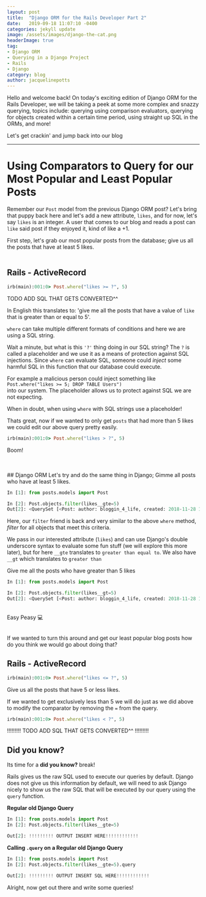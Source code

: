 ```yaml
---
layout: post
title:  "Django ORM for the Rails Developer Part 2"
date:   2019-09-18 11:07:10 -0400
categories: jekyll update
image: /assets/images/django-the-cat.png
headerImage: true
tag:
- Django ORM
- Querying in a Django Project
- Rails
- Django
category: blog
author: jacquelinepotts
---
```


Hello and welcome back! On today's exciting edition of Django ORM for the Rails Developer, we will be taking a peek at some more complex and snazzy querying, topics include: querying using comparison evaluators, querying for objects created within a certain time period, using straight up SQL in the ORMs, and more!


Let's get crackin' and jump back into our blog

---
# Using Comparators to Query for our Most Popular and Least Popular Posts

Remember our `Post` model from the previous Django ORM post? Let's bring that puppy back here and let's add a new attribute, `likes`, and for now, let's say `likes` is an integer. A user that comes to our blog and reads a post can `like` said post if they enjoyed it, kind of like a +1.

First step, let's grab our most popular posts from the database; give us all the posts that have at least 5 likes.
<br>
<br>

## Rails - ActiveRecord
```ruby
irb(main):001:0> Post.where("likes >= ?", 5)
```
TODO ADD SQL THAT GETS CONVERTED^^

In English this translates to: 'give me all the posts that have a value of `like` that is greater than or equal to 5'.

`where` can take multiple different formats of conditions and here we are using a SQL string.

Wait a minute, but what is this `'?'` thing doing in our SQL string? The `?` is called a placeholder and we use it as a means of protection against SQL injections. Since `where` can evaluate SQL, someone could _inject_ some harmful SQL in this function that our database could execute.

For example a malicious person could inject something like
<br>
`Post.where("likes >= 5; DROP TABLE Users")`
<br>
into our system. The placeholder allows us to protect against SQL we are not expecting.

When in doubt, when using `where` with SQL strings use a placeholder!

Thats great, now if we wanted to only get `posts` that had more than 5 likes we could edit our above query pretty easily.

```ruby
irb(main):001:0> Post.where("likes > ?", 5)
```

Boom!

<br>
<br>
## Django ORM
Let's try and do the same thing in Django; Gimme all posts who have at least 5 likes.

```python
In [1]: from posts.models import Post

In [2]: Post.objects.filter(likes__gte=5)
Out[2]: <QuerySet [<Post: author: bloggin_4_life, created: 2018-11-28 14:32:19.956328+00:00, likes: 5>]>
```

Here, our `filter` friend is back and very similar to the above `where` method, _filter_ for all objects that meet this criteria.

We pass in our interested attribute (`likes`) and can use Django's double underscore syntax to evaluate some fun stuff (we will explore this more later), but for here `__gte` translates to `greater than equal to`. We also have `__gt` which translates to `greater than`

Give me all the posts who have greater than 5 likes
```python
In [1]: from posts.models import Post

In [2]: Post.objects.filter(likes__gt=5)
Out[2]: <QuerySet [<Post: author: bloggin_4_life, created: 2018-11-28 14:32:19.956328+00:00, likes: 7>]>
```
<br>
Easy Peasy 💻
<br>
<br>

If we wanted to turn this around and get our least popular blog posts how do you think we would go about doing that?

## Rails - ActiveRecord
```ruby
irb(main):001:0> Post.where("likes <= ?", 5)
```

Give us all the posts that have 5 or less likes.


If we wanted to get exclusively less than 5 we will do just as we did above to modify the comparator by removing the `=` from the query.

```ruby
irb(main):001:0> Post.where("likes < ?", 5)
```

!!!!!!!!! TODO ADD SQL THAT GETS CONVERTED^^ !!!!!!!!!


## Did you know?
Its time for a **did you know?** break!

Rails gives us the raw SQL used to execute our queries by default. Django does not give us this information by default, we will need to ask Django nicely to show us the raw SQL that will be executed by our query using the `query` function.

**Regular old Django Query**
```python
In [1]: from posts.models import Post
In [2]: Post.objects.filter(likes__gte=5)

Out[2]: !!!!!!!!! OUTPUT INSERT HERE!!!!!!!!!!!!
```

**Calling `.query` on a Regular old Django Query**
```python
In [1]: from posts.models import Post
In [2]: Post.objects.filter(likes__gte=5).query

Out[2]: !!!!!!!!! OUTPUT INSERT SQL HERE!!!!!!!!!!!!
```

Alright, now get out there and write some queries!
